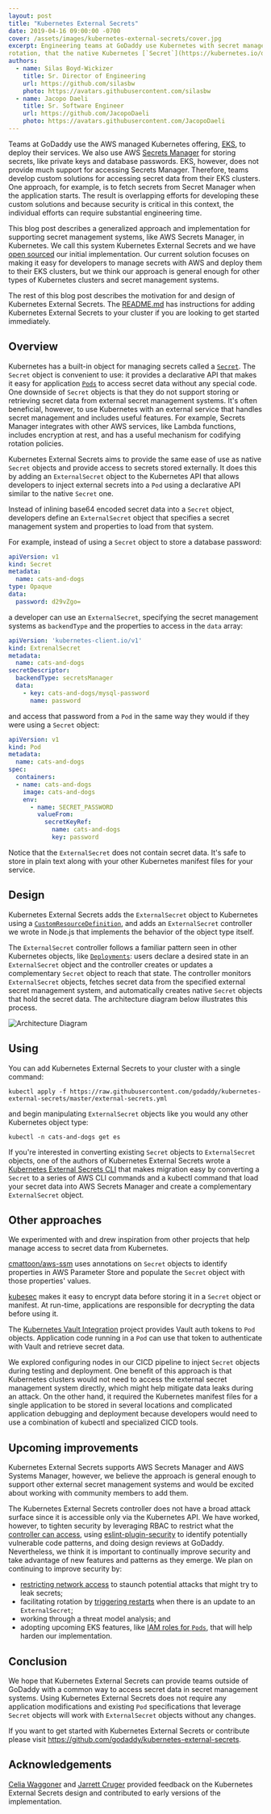 ```yaml
---
layout: post
title: "Kubernetes External Secrets"
date: 2019-04-16 09:00:00 -0700
cover: /assets/images/kubernetes-external-secrets/cover.jpg
excerpt: Engineering teams at GoDaddy use Kubernetes with secret management systems, like AWS Secrets Manager. "External" secret management systems often provide useful features, such as
rotation, that the native Kubernetes [`Secret`](https://kubernetes.io/docs/concepts/configuration/secret/) object does not support. External systems, however, require extra work for engineering teams to leverage in their Kubernetes clusters. For example, a team might need to implement custom application code to load secret data at run-time.  Kubernetes External Secrets is a new open source project that addresses this issue by introducing the `ExternalSecret` object type. With an `ExternalSecret` object, an engineering team can manage its secret data in an external system and access that data in the same way they would if they were using a `Secret` object.
authors:
  - name: Silas Boyd-Wickizer
    title: Sr. Director of Engineering
    url: https://github.com/silasbw
    photo: https://avatars.githubusercontent.com/silasbw
  - name: Jacopo Daeli
    title: Sr. Software Engineer
    url: https://github.com/JacopoDaeli
    photo: https://avatars.githubusercontent.com/JacopoDaeli
---
```


Teams at GoDaddy use the AWS managed Kubernetes offering,
[EKS](https://aws.amazon.com/eks/), to deploy their services. We also
use AWS [Secrets Manager](https://aws.amazon.com/secrets-manager/) for
storing secrets, like private keys and database passwords. EKS,
however, does not provide much support for accessing Secrets
Manager. Therefore, teams develop custom solutions for
accessing secret data from their EKS clusters. One approach, for
example, is to fetch secrets from Secret Manager when the application
starts. The result is overlapping efforts for developing these custom
solutions and because security is critical in this context, the
individual efforts can require substantial engineering time.

This blog post describes a generalized approach and
implementation for supporting secret management systems, like AWS Secrets
Manager, in Kubernetes. We call this system Kubernetes External
Secrets and we have [open
sourced](https://github.com/godaddy/kubernetes-external-secrets) our
initial implementation. Our current solution focuses on making it easy
for developers to manage secrets with AWS and deploy them to their EKS
clusters, but we think our approach is general enough for other types
of Kubernetes clusters and secret management systems.

The rest of this blog post describes the motivation for and design of
Kubernetes External Secrets. The
[README.md](https://github.com/godaddy/kubernetes-external-secrets)
has instructions for adding Kubernetes External Secrets to your
cluster if you are looking to get started immediately.

## Overview

Kubernetes has a built-in object for managing secrets called a
[`Secret`](https://kubernetes.io/docs/concepts/configuration/secret/). The
`Secret` object is convenient to use: it provides a declarative API
that makes it easy for application
[`Pods`](https://kubernetes.io/docs/concepts/configuration/secret/#using-secrets)
to access secret data without any special code.  One downside of
`Secret` objects is that they do not support storing or retrieving
secret data from external secret management systems. It's often
beneficial, however, to use Kubernetes with an external service that
handles secret management and includes useful features. For
example, Secrets Manager integrates with other AWS services, like
Lambda functions, includes encryption at rest, and has a useful
mechanism for codifying rotation policies.

Kubernetes External Secrets aims to provide the same ease of use as
native `Secret` objects and provide access to secrets stored
externally. It does this by adding an `ExternalSecret` object to the
Kubernetes API that allows developers to inject external secrets into
a `Pod` using a declarative API similar to the native `Secret`
one.

Instead of inlining base64 encoded secret data into a `Secret` object,
developers define an `ExternalSecret` object that specifies a secret
management system and properties to load from that system.

For example, instead of using a `Secret` object to store a database
password:

```yaml
apiVersion: v1
kind: Secret
metadata:
  name: cats-and-dogs
type: Opaque
data:
  password: d29vZgo=
```

a developer can use an `ExternalSecret`, specifying the secret
management systems as `backendType` and the properties to access in the
`data` array:

```yaml
apiVersion: 'kubernetes-client.io/v1'
kind: ExtrenalSecret
metadata:
  name: cats-and-dogs
secretDescriptor:
  backendType: secretsManager
  data:
    - key: cats-and-dogs/mysql-password
      name: password
```

and access that password from a `Pod` in the same way they would
if they were using a `Secret` object:

```yaml
apiVersion: v1
kind: Pod
metadata:
  name: cats-and-dogs
spec:
  containers:
  - name: cats-and-dogs
    image: cats-and-dogs
    env:
      - name: SECRET_PASSWORD
        valueFrom:
          secretKeyRef:
            name: cats-and-dogs
            key: password
```

Notice that the `ExternalSecret` does not contain secret data. It's
safe to store in plain text along with your other Kubernetes manifest
files for your service.

## Design

Kubernetes External Secrets adds the `ExternalSecret` object to
Kubernetes using a
[`CustomResourceDefinition`](https://kubernetes.io/docs/concepts/extend-kubernetes/api-extension/custom-resources/),
and adds an `ExternalSecret` controller we wrote in Node.js that implements
the behavior of the object type itself.

The `ExternalSecret` controller follows a familiar pattern seen in
other Kubernetes objects, like
[`Deployments`](https://kubernetes.io/docs/concepts/workloads/controllers/deployment/):
users declare a desired state in an `ExternalSecret` object and the
controller creates or updates a complementary `Secret` object to reach
that state. The controller monitors `ExternalSecret` objects, fetches
secret data from the specified external secret management system, and automatically
creates native `Secret` objects that hold the secret data. The
architecture diagram below illustrates this process.

![Architecture Diagram](/assets/images/kubernetes-external-secrets/architecture.png)

## Using

You can add Kubernetes External Secrets to your cluster with a single command:

```
kubectl apply -f https://raw.githubusercontent.com/godaddy/kubernetes-external-secrets/master/external-secrets.yml
```

and begin manipulating `ExternalSecret` objects like you would any
other Kubernetes object type:

```
kubectl -n cats-and-dogs get es
```

If you're interested in converting existing `Secret` objects to
`ExternalSecret` objects, one of the authors of Kubernetes External
Secrets wrote a [Kubernetes External Secrets
CLI](https://github.com/silasbw/kubernetes-external-secrets-cli) that
makes migration easy by converting a `Secret` to a series of AWS
CLI commands and a kubectl command that load your secret data
into AWS Secrets Manager and create a complementary `ExternalSecret`
object.

## Other approaches

We experimented with and drew inspiration from other projects that
help manage access to secret data from Kubernetes.

[cmattoon/aws-ssm](https://github.com/cmattoon/aws-ssm) uses annotations on
`Secret` objects to identify properties in AWS Parameter Store and
populate the `Secret` object with those properties' values.

[kubesec](https://github.com/shyiko/kubesec) makes it easy to encrypt
data before storing it in a `Secret` object or manifest. At run-time,
applications are responsible for decrypting the data before using it.

The [Kubernetes Vault
Integration](https://github.com/Boostport/kubernetes-vault) project
provides Vault auth tokens to `Pod` objects. Application code running
in a `Pod` can use that token to authenticate with Vault and retrieve
secret data.

We explored configuring nodes in our CICD pipeline to inject
`Secret` objects during testing and deployment. One benefit of this
approach is that Kubernetes clusters would not need to access the
external secret management system directly, which might help mitigate
data leaks during an attack. On the other
hand, it required the Kubernetes manifest files for a single
application to be stored in several locations and complicated
application debugging and deployment because developers would need to
use a combination of kubectl and specialized CICD tools.

## Upcoming improvements

Kubernetes External Secrets supports AWS Secrets Manager and AWS
Systems Manager, however, we believe the approach is general enough to
support other external secret management systems and would be excited
about working with community members to add them.

The Kubernetes External Secrets controller does not have a broad
attack surface since it is accessible only via the Kubernetes API. We
have worked, however, to tighten security by leveraging RBAC to
restrict what the [controller can
access](https://github.com/godaddy/kubernetes-external-secrets/blob/master/external-secrets.yml),
using
[eslint-plugin-security](https://github.com/nodesecurity/eslint-plugin-security)
to identify potentially vulnerable code patterns, and doing design
reviews at GoDaddy. Nevertheless, we think it is important to
continually improve security and take advantage of new features and
patterns as they emerge. We plan on continuing to improve security by:

* [restricting network access](https://github.com/godaddy/kubernetes-external-secrets/issues/37) to staunch potential attacks that might try to leak secrets;
* facilitating rotation by [triggering restarts](https://github.com/godaddy/kubernetes-external-secrets/issues/38) when there is an update to an `ExternalSecret`;
* working through a threat model analysis; and
* adopting upcoming EKS features, like [IAM roles for `Pods`](https://github.com/aws/containers-roadmap/issues/23), that
will help harden our implementation.

## Conclusion

We hope that Kubernetes External Secrets can provide teams outside of
GoDaddy with a common way to access secret data in secret management
systems. Using Kubernetes External Secrets does not require any
application modifications and existing `Pod` specifications that
leverage `Secret` objects will work with `ExternalSecret` objects
without any changes.

If you want to get started with Kubernetes External Secrets or
contribute please visit
<https://github.com/godaddy/kubernetes-external-secrets>.

## Acknowledgements

[Celia Waggoner](https://www.linkedin.com/in/celiawaggoner/) and
[Jarrett Cruger](https://www.linkedin.com/in/jcruger/) provided
feedback on the Kubernetes External Secrets design and contributed to
early versions of the implementation.

